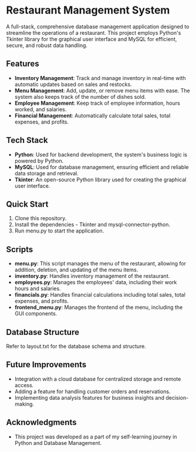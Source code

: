 # Restaurant Management System
A full-stack, comprehensive database management application designed to streamline the operations of a restaurant. This project employs Python's Tkinter library for the graphical user interface and MySQL for efficient, secure, and robust data handling.

## Features
- **Inventory Management**: Track and manage inventory in real-time with automatic updates based on sales and restocks.
- **Menu Management**: Add, update, or remove menu items with ease. The system also keeps track of the number of dishes sold.
- **Employee Management**: Keep track of employee information, hours worked, and salaries.
- **Financial Management**: Automatically calculate total sales, total expenses, and profits.

## Tech Stack
- **Python**: Used for backend development, the system's business logic is powered by Python.
- **MySQL**: Used for database management, ensuring efficient and reliable data storage and retrieval.
- **Tkinter**: An open-source Python library used for creating the graphical user interface.

## Quick Start
1. Clone this repository.
2. Install the dependencies - Tkinter and mysql-connector-python.
3. Run menu.py to start the application.

## Scripts
- **menu.py**: This script manages the menu of the restaurant, allowing for addition, deletion, and updating of the menu items.
- **inventory.py**: Handles inventory management of the restaurant.
- **employees.py**: Manages the employees' data, including their work hours and salaries.
- **financials.py**: Handles financial calculations including total sales, total expenses, and profits.
- **frontend_menu.py**: Manages the frontend of the menu, including the GUI components.

## Database Structure
Refer to layout.txt for the database schema and structure.

## Future Improvements
- Integration with a cloud database for centralized storage and remote access.
- Adding a feature for handling customer orders and reservations.
- Implementing data analysis features for business insights and decision-making.

## Acknowledgments
- This project was developed as a part of my self-learning journey in Python and Database Management.
